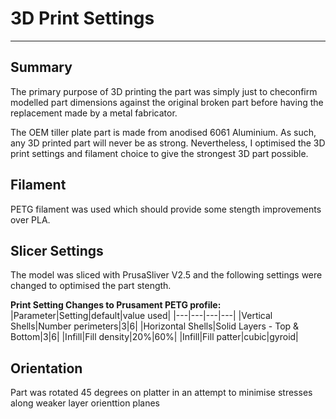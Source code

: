 # 3D Print Settings
---------------

## Summary
The primary purpose of 3D printing the part was simply just to checonfirm modelled part dimensions against the original broken part before having the replacement made by a metal fabricator.

The OEM tiller plate part is made from anodised 6061 Aluminium.  As such, any 3D printed part will never be as strong.  Nevertheless, I optimised the 3D print settings and filament choice to give the strongest 3D part possible.

## Filament
PETG filament was used which should provide some stength improvements over PLA.

## Slicer Settings
The model was sliced with PrusaSliver V2.5 and the following settings were changed to optimised the part stength.

**Print Setting Changes to Prusament PETG profile:**
|Parameter|Setting|default|value used|
|---|---|---|---|
|Vertical Shells|Number perimeters|3|6|
|Horizontal Shells|Solid Layers - Top & Bottom|3|6|
|Infill|Fill density|20%|60%|
|Infill|Fill patter|cubic|gyroid|

## Orientation
Part was rotated 45 degrees on platter in an attempt to minimise stresses along weaker layer orienttion planes 

